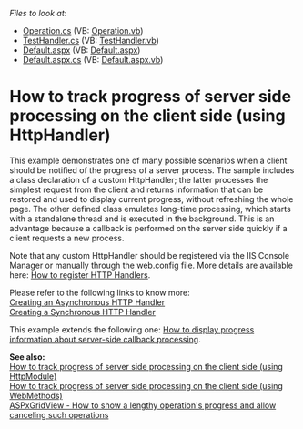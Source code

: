 <!-- default file list -->
*Files to look at*:

* [Operation.cs](./CS/App_Code/Operation.cs) (VB: [Operation.vb](./VB/App_Code/Operation.vb))
* [TestHandler.cs](./CS/App_Code/TestHandler.cs) (VB: [TestHandler.vb](./VB/App_Code/TestHandler.vb))
* [Default.aspx](./CS/Default.aspx) (VB: [Default.aspx](./VB/Default.aspx))
* [Default.aspx.cs](./CS/Default.aspx.cs) (VB: [Default.aspx.vb](./VB/Default.aspx.vb))
<!-- default file list end -->
# How to track progress of server side processing on the client side (using HttpHandler)


<p>This example demonstrates one of many possible scenarios when a client should be notified of the progress of a server process. The sample includes a class declaration of a custom HttpHandler; the latter processes the simplest request from the client and returns information that can be restored and used to display current progress, without refreshing the whole page. The other defined class emulates long-time processing, which starts with a standalone thread and is executed in the background. This is an advantage because a callback is performed on the server side quickly if a client requests a new process.</p>
<p>Note that any custom HttpHandler should be registered via the IIS Console Manager or manually through the web.config file. More details are available here: <a href="http://msdn.microsoft.com/en-us/library/46c5ddfy(v=vs.100).aspx"><u>How to register HTTP Handlers</u></a>.</p>
<p>Please refer to the following links to know more:<br> <a href="http://msdn.microsoft.com/en-us/library/ms227433(v=vs.100).aspx"><u>Creating an Asynchronous HTTP Handler</u></a><u><br> </u><a href="http://msdn.microsoft.com/en-us/library/ms228090(v=vs.100).aspx"><u>Creating a Synchronous HTTP Handler</u></a></p>
<p>This example extends the following one: <a href="https://www.devexpress.com/Support/Center/p/E918">How to display progress information about server-side callback processing</a>.</p>
<p><strong>See also</strong><strong>:<br> </strong><a href="https://www.devexpress.com/Support/Center/p/E4656">How to track progress of server side processing on the client side (using HttpModule)</a><br><a href="https://www.devexpress.com/Support/Center/p/T156786">How to track progress of server side processing on the client side (using WebMethods)</a><br><a href="https://www.devexpress.com/Support/Center/p/T518056">ASPxGridView - How to show a lengthy operation's progress and allow canceling such operations</a></p>

<br/>


